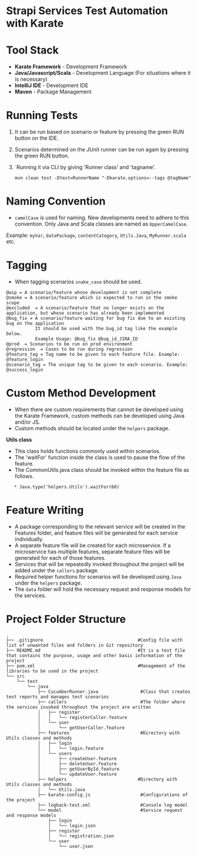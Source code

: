 # Strapi Services Test Automation with Karate


# Tool Stack

* **Karate Framework** - Development Framework
* **Java/Javascript/Scala** - Development Language (For situations where it is necessary)
* **IntelliJ IDE** - Development IDE
* **Maven** - Package Management

# Running Tests

1. It can be run based on scenario or feature by pressing the green RUN button on the IDE.


2. Scenarios determined on the JUnit runner can be run again by pressing the green RUN button.


3. `Running it via CLI by giving 'Runner class' and 'tagname'.

   `mvn clean test -Dtest=RunnerName "-Dkarate.options=--tags @tagName"`
 

# Naming Convention

* `camelCase` is used for naming. New developments need to adhere to this convention. Only Java and Scala classes are named as `UpperCamelCase`.

Example: `myVar`, `dataPackage`, `contentCategory`, `Utils.Java`, `MyRunner.scala` etc.

# Tagging

* When tagging scenarios `snake_case` should be used.

```
@wip = A scenario/feature whose development is not complete
@smoke = A scenario/feature which is expected to run in the smoke scope
@excluded  = A scenario/feature that no longer exists on the application, but whose scenario has already been implemented
@bug_fix = A scenario/feature waiting for bug fix due to an existing bug on the application 
           It should be used with the bug_id tag like the example below.
           Example Usage: @bug_fix @bug_id_JIRA_ID 
@prod  = Scenarios to be run on prod environment
@regression  = Cases to be run during regression
@feature_tag = Tag name to be given to each feature file. Example: @feature_login
@scenario_tag = The unique tag to be given to each scenario. Example: @success_login
```

# Custom Method Development

* When there are custom requirements that cannot be developed using the Karate Framework, custom methods can be developed using Java and/or JS.
* Custom methods should be located under the `helpers` package.

<b>Utils class</b>

- This class holds functions commonly used within scenarios.
- The 'waitFor' function inside the class is used to pause the flow of the feature.
- The CommonUtils.java class should be invoked within the feature file as follows.

```
   * Java.type('helpers.Utils').waitFor(60)
```

# Feature Writing

* A package corresponding to the relevant service will be created in the Features folder, and feature files will be generated for each service individually.
* A separate feature file will be created for each microservice. If a microservice has multiple features, separate feature files will be generated for each of those features.
* Services that will be repeatedly invoked throughout the project will be added under the `callers` package.
* Required helper functions for scenarios will be developed using `Java`  under the `helpers` package.
* The `data` folder will hold the necessary request and response models for the services.


# Project Folder Structure

```
.
├── .gitignore                                    #Config file with list of unwanted files and folders in Git repository
├── README.md                                     #It is a text file that contains the purpose, usage and other basic information of the project
├── pom.xml                                       #Management of the libraries to be used in the project
└── src
    └── test
        └── java
            ├── CucumberRunner.java                #Class that creates test reports and manages test scenarios
            ├── callers                            #The folder where the services invoked throughout the project are written
            │   ├── register
            │   │   └── registerCaller.feature
            │   └── user
            │       └── getUserCaller.feature
            ├── features                           #Directory with Utils classes and methods
            │   ├── login
            │   │   └── login.feature
            │   └── users
            │       ├── createUser.feature
            │       ├── deleteUser.feature
            │       ├── getUserById.feature
            │       └── updateUser.feature
            ├── helpers                           #Directory with Utils classes and methods
            │   └── Utils.java
            ├── karate-config.js                   #Configurations of the project
            ├── logback-test.xml                   #Console log model
            └── model                              #Service request and response models
                ├── login
                │   └── login.json
                ├── register
                │   └── registration.json
                └── user
                    └── user.json




```
